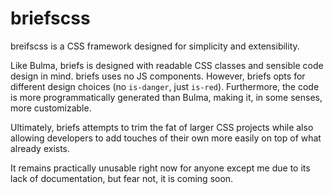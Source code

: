 # briefscss

breifscss is a CSS framework designed for simplicity and extensibility.

Like Bulma, briefs is designed with readable CSS classes and sensible code
design in mind. briefs uses no JS components. However, briefs opts for different
design choices (no `is-danger`, just `is-red`). Furthermore, the code is more
programmatically generated than Bulma, making it, in some senses, more
customizable.

Ultimately, briefs attempts to trim the fat of larger CSS projects while also
allowing developers to add touches of their own more easily on top of what
already exists.

It remains practically unusable right now for anyone except me due to its lack
of documentation, but fear not, it is coming soon.
